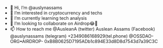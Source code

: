 - 👋 Hi, I’m @auslynassams
- 👀 I’m interested in cryptocurrency and techs
- 🌱 I’m currently learning tech analysis
- 💞️ I’m looking to collaborate on Airdrop😂🤷
- 📫 How to reach me @AusleanA (twitter) Auslean Assams (Facebook) @auslynassams (telegram) +2349086168929(tel.phone)
@OSSDAO-ORG•AIRDROP- 0xB8B0625D7195ADb1c894E33d8D8d7543d7a39C3C

<!---
auslynassams/auslynassams is a ✨ special ✨ repository because its `README.md` (this file) appears on your GitHub profile.
You can click the Preview link to take a look at your changes.
--->
